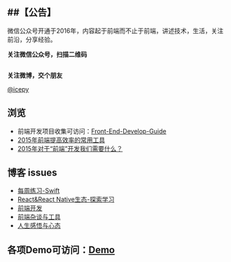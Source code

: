 ##【公告】
----

微信公众号开通于2016年，内容起于前端而不止于前端，讲述技术，生活，关注前沿，分享经验。

**关注微信公众号，扫描二维码**
<div align="center">
<img src="https://raw.githubusercontent.com/icepy/_posts/master/img/weixin.jpg" alt=""/><br>
</div>

**关注微博，交个朋友**

[@icepy](http://weibo.com/2455876310)

## 浏览

- 前端开发项目收集可访问：[Front-End-Develop-Guide](https://github.com/icepy/Front-End-Develop-Guide)
- [2015年前端提高效率的常用工具](2015年前端提高效率的常用工具.md)
- [2015年对于“前端”开发我们需要什么？](对于“前端”开发我们需要什么？.md)

## 博客 issues

- [每周练习-Swift](https://github.com/icepy/_posts/labels/%E6%AF%8F%E5%91%A8%E7%BB%83%E4%B9%A0-Swift)
- [React&React Native生态-探索学习](https://github.com/icepy/_posts/labels/React%26React%20Native%E7%94%9F%E6%80%81-%E6%8E%A2%E7%B4%A2%E4%B8%8E%E5%AD%A6%E4%B9%A0)
- [前端开发](https://github.com/icepy/_posts/labels/%E5%89%8D%E7%AB%AF%E5%BC%80%E5%8F%91)
- [前端杂谈与工具](https://github.com/icepy/_posts/labels/%E5%89%8D%E7%AB%AF%E6%9D%82%E8%B0%88%E4%B8%8E%E5%B7%A5%E5%85%B7)
- [人生感悟与心态](https://github.com/icepy/_posts/labels/%E4%BA%BA%E7%94%9F%E6%84%9F%E6%82%9F%E4%B8%8E%E5%BF%83%E6%80%81)

## 各项Demo可访问：[Demo](#demo)
